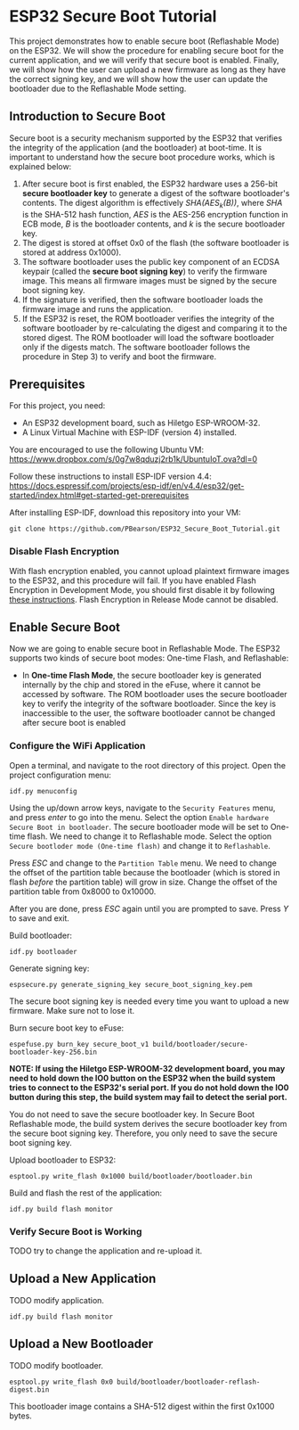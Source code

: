# ESP32 Secure Boot Tutorial

This project demonstrates how to enable secure boot (Reflashable Mode) on the ESP32. We will show the procedure for enabling secure boot for the current application, and we will verify that secure boot is enabled. Finally, we will show how the user can upload a new firmware as long as they have the correct signing key, and we will show how the user can update the bootloader due to the Reflashable Mode setting.

## Introduction to Secure Boot

Secure boot is a security mechanism supported by the ESP32 that verifies the integrity of the application (and the bootloader) at boot-time. It is important to understand how the secure boot procedure works, which is explained below:

1) After secure boot is first enabled, the ESP32 hardware uses a 256-bit **secure bootloader key** to generate a digest of the software bootloader's contents. The digest algorithm is effectively _SHA(AES<sub>k</sub>(B))_, where _SHA_ is the SHA-512 hash function, _AES_ is the AES-256 encryption function in ECB mode, _B_ is the bootloader contents, and _k_ is the secure bootloader key.
2) The digest is stored at offset 0x0 of the flash (the software bootloader is stored at address 0x1000).
3) The software bootloader uses the public key component of an ECDSA keypair (called the **secure boot signing key**) to verify the firmware image. This means all firmware images must be signed by the secure boot signing key.
4) If the signature is verified, then the software bootloader loads the firmware image and runs the application.
5) If the ESP32 is reset, the ROM bootloader verifies the integrity of the software bootloader by re-calculating the digest and comparing it to the stored digest. The ROM bootloader will load the software bootloader only if the digests match. The software bootloader follows the procedure in Step 3) to verify and boot the firmware.

## Prerequisites

For this project, you need:

* An ESP32 development board, such as Hiletgo ESP-WROOM-32.
* A Linux Virtual Machine with ESP-IDF (version 4) installed.

You are encouraged to use the following Ubuntu VM: https://www.dropbox.com/s/0g7w8qduzj2rb1k/UbuntuIoT.ova?dl=0

Follow these instructions to install ESP-IDF version 4.4: https://docs.espressif.com/projects/esp-idf/en/v4.4/esp32/get-started/index.html#get-started-get-prerequisites

After installing ESP-IDF, download this repository into your VM:

```
git clone https://github.com/PBearson/ESP32_Secure_Boot_Tutorial.git
```

### Disable Flash Encryption

With flash encryption enabled, you cannot upload plaintext firmware images to the ESP32, and this procedure will fail. If you have enabled Flash Encryption in Development Mode, you should first disable it by following [these instructions](https://github.com/PBearson/ESP32_Flash_Encryption_Tutorial#disable-flash-encryption). Flash Encryption in Release Mode cannot be disabled.

## Enable Secure Boot

Now we are going to enable secure boot in Reflashable Mode. The ESP32 supports two kinds of secure boot modes: One-time Flash, and Reflashable:

* In **One-time Flash Mode**, the secure bootloader key is generated internally by the chip and stored in the eFuse, where it cannot be accessed by software. The ROM bootloader uses the secure bootloader key to verify the integrity of the software bootloader. Since the key is inaccessible to the user, the software bootloader cannot be changed after secure boot is enabled

### Configure the WiFi Application

Open a terminal, and navigate to the root directory of this project. Open the project configuration menu:

```
idf.py menuconfig
```

Using the up/down arrow keys, navigate to the `Security Features` menu, and press _enter_ to go into the menu. Select the option `Enable hardware Secure Boot in bootloader`. The secure bootloader mode will be set to One-time flash. We need to change it to Reflashable mode. Select the option `Secure bootloder mode (One-time flash)` and change it to `Reflashable`.

Press _ESC_ and change to the `Partition Table` menu. We need to change the offset of the partition table because the bootloader (which is stored in flash _before_ the partition table) will grow in size. Change the offset of the partition table from 0x8000 to 0x10000.

After you are done, press _ESC_ again until you are prompted to save. Press _Y_ to save and exit.

Build bootloader:

```
idf.py bootloader
```

Generate signing key:

```
espsecure.py generate_signing_key secure_boot_signing_key.pem
```

The secure boot signing key is needed every time you want to upload a new firmware. Make sure not to lose it.

Burn secure boot key to eFuse:

```
espefuse.py burn_key secure_boot_v1 build/bootloader/secure-bootloader-key-256.bin
```

**NOTE: If using the Hiletgo ESP-WROOM-32 development board, you may need to hold down the IO0 button on the ESP32 when the build system tries to connect to the ESP32's serial port. If you do not hold down the IO0 button during this step, the build system may fail to detect the serial port.**

You do not need to save the secure bootloader key. In Secure Boot Reflashable mode, the build system derives the secure bootloader key from the secure boot signing key. Therefore, you only need to save the secure boot signing key.

Upload bootloader to ESP32:

```
esptool.py write_flash 0x1000 build/bootloader/bootloader.bin
```

Build and flash the rest of the application:

```
idf.py build flash monitor

```

### Verify Secure Boot is Working

TODO try to change the application and re-upload it. 

## Upload a New Application

TODO modify application.

```
idf.py build flash monitor
```

## Upload a New Bootloader

TODO modify bootloader.

```
esptool.py write_flash 0x0 build/bootloader/bootloader-reflash-digest.bin
```

This bootloader image contains a SHA-512 digest within the first 0x1000 bytes. 

